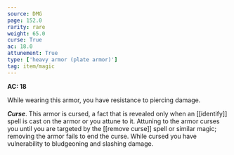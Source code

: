 ```yaml
---
source: DMG
page: 152.0
rarity: rare
weight: 65.0
curse: True
ac: 18.0
attunement: True
type: ['heavy armor (plate armor)']
tag: item/magic
---
```


**AC: 18**

While wearing this armor, you have resistance to piercing damage.

**_Curse_**. This armor is cursed, a fact that is revealed only when an [[identify]] spell is cast on the armor or you attune to it. Attuning to the armor curses you until you are targeted by the [[remove curse]] spell or similar magic; removing the armor fails to end the curse. While cursed you have vulnerability to bludgeoning and slashing damage.


